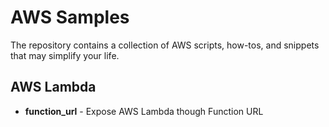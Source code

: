 # AWS Samples

The repository contains a collection of AWS scripts, how-tos, and snippets that may simplify your life.

## AWS Lambda

* **function_url** - Expose AWS Lambda though Function URL

